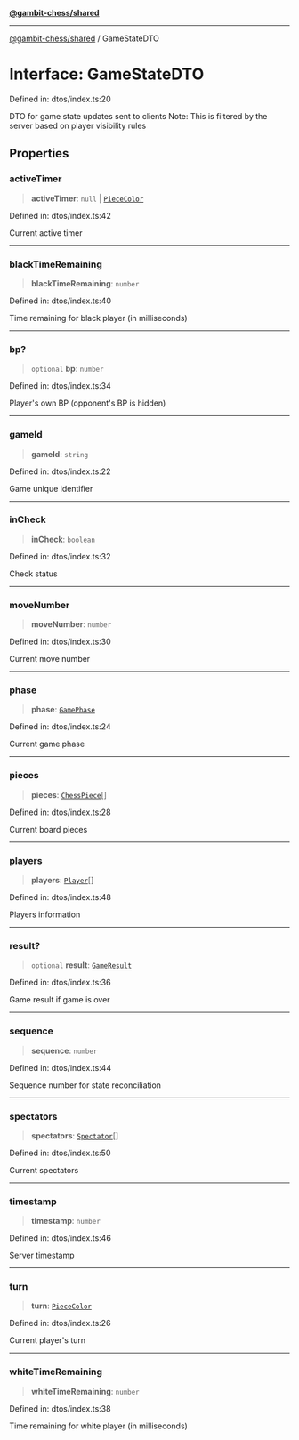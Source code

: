 [**@gambit-chess/shared**](../README.md)

***

[@gambit-chess/shared](../globals.md) / GameStateDTO

# Interface: GameStateDTO

Defined in: dtos/index.ts:20

DTO for game state updates sent to clients
Note: This is filtered by the server based on player visibility rules

## Properties

### activeTimer

> **activeTimer**: `null` \| [`PieceColor`](../type-aliases/PieceColor.md)

Defined in: dtos/index.ts:42

Current active timer

***

### blackTimeRemaining

> **blackTimeRemaining**: `number`

Defined in: dtos/index.ts:40

Time remaining for black player (in milliseconds)

***

### bp?

> `optional` **bp**: `number`

Defined in: dtos/index.ts:34

Player's own BP (opponent's BP is hidden)

***

### gameId

> **gameId**: `string`

Defined in: dtos/index.ts:22

Game unique identifier

***

### inCheck

> **inCheck**: `boolean`

Defined in: dtos/index.ts:32

Check status

***

### moveNumber

> **moveNumber**: `number`

Defined in: dtos/index.ts:30

Current move number

***

### phase

> **phase**: [`GamePhase`](../enumerations/GamePhase.md)

Defined in: dtos/index.ts:24

Current game phase

***

### pieces

> **pieces**: [`ChessPiece`](ChessPiece.md)[]

Defined in: dtos/index.ts:28

Current board pieces

***

### players

> **players**: [`Player`](Player.md)[]

Defined in: dtos/index.ts:48

Players information

***

### result?

> `optional` **result**: [`GameResult`](../enumerations/GameResult.md)

Defined in: dtos/index.ts:36

Game result if game is over

***

### sequence

> **sequence**: `number`

Defined in: dtos/index.ts:44

Sequence number for state reconciliation

***

### spectators

> **spectators**: [`Spectator`](Spectator.md)[]

Defined in: dtos/index.ts:50

Current spectators

***

### timestamp

> **timestamp**: `number`

Defined in: dtos/index.ts:46

Server timestamp

***

### turn

> **turn**: [`PieceColor`](../type-aliases/PieceColor.md)

Defined in: dtos/index.ts:26

Current player's turn

***

### whiteTimeRemaining

> **whiteTimeRemaining**: `number`

Defined in: dtos/index.ts:38

Time remaining for white player (in milliseconds)
